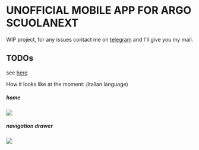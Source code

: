 # UNOFFICIAL MOBILE APP FOR ARGO SCUOLANEXT

WIP project, for any issues contact me on [telegram](t.me/veetaw) and I'll give you my mail.

## TODOs
see [here](https://github.com/veetaw/argo-scuolanext/projects/1)

How it looks like at the moment: (italian language)
##### home
![](https://i.imgur.com/QJg22T6.png)

##### navigation drawer
![](https://i.imgur.com/MezZ7EX.png)